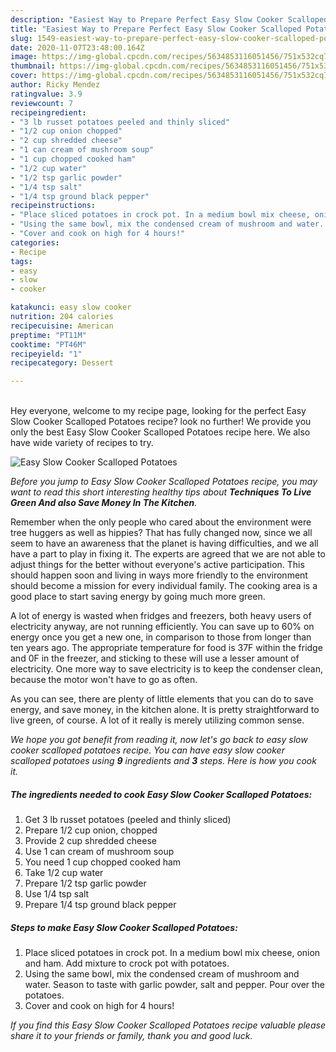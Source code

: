 ```yaml
---
description: "Easiest Way to Prepare Perfect Easy Slow Cooker Scalloped Potatoes"
title: "Easiest Way to Prepare Perfect Easy Slow Cooker Scalloped Potatoes"
slug: 1549-easiest-way-to-prepare-perfect-easy-slow-cooker-scalloped-potatoes
date: 2020-11-07T23:48:00.164Z
image: https://img-global.cpcdn.com/recipes/5634853116051456/751x532cq70/easy-slow-cooker-scalloped-potatoes-recipe-main-photo.jpg
thumbnail: https://img-global.cpcdn.com/recipes/5634853116051456/751x532cq70/easy-slow-cooker-scalloped-potatoes-recipe-main-photo.jpg
cover: https://img-global.cpcdn.com/recipes/5634853116051456/751x532cq70/easy-slow-cooker-scalloped-potatoes-recipe-main-photo.jpg
author: Ricky Mendez
ratingvalue: 3.9
reviewcount: 7
recipeingredient:
- "3 lb russet potatoes peeled and thinly sliced"
- "1/2 cup onion chopped"
- "2 cup shredded cheese"
- "1 can cream of mushroom soup"
- "1 cup chopped cooked ham"
- "1/2 cup water"
- "1/2 tsp garlic powder"
- "1/4 tsp salt"
- "1/4 tsp ground black pepper"
recipeinstructions:
- "Place sliced potatoes in crock pot. In a medium bowl mix cheese, onion and ham. Add mixture to crock pot with potatoes."
- "Using the same bowl, mix the condensed cream of mushroom and water. Season to taste with garlic powder, salt and pepper. Pour over the potatoes."
- "Cover and cook on high for 4 hours!"
categories:
- Recipe
tags:
- easy
- slow
- cooker

katakunci: easy slow cooker 
nutrition: 204 calories
recipecuisine: American
preptime: "PT11M"
cooktime: "PT46M"
recipeyield: "1"
recipecategory: Dessert

---
```

<br>
Hey everyone, welcome to my recipe page, looking for the perfect Easy Slow Cooker Scalloped Potatoes recipe? look no further! We provide you only the best Easy Slow Cooker Scalloped Potatoes recipe here. We also have wide variety of recipes to try.
<br>


![Easy Slow Cooker Scalloped Potatoes](https://img-global.cpcdn.com/recipes/5634853116051456/751x532cq70/easy-slow-cooker-scalloped-potatoes-recipe-main-photo.jpg)

<i>Before you jump to Easy Slow Cooker Scalloped Potatoes recipe, you may want to read this short interesting healthy tips about 
<strong>Techniques To Live Green And also Save Money In The Kitchen</strong>.</i>
</br>

Remember when the only people who cared about the environment were tree huggers as well as hippies? That has fully changed now, since we all seem to have an awareness that the planet is having difficulties, and we all have a part to play in fixing it. The experts are agreed that we are not able to adjust things for the better without everyone's active participation. This should happen soon and living in ways more friendly to the environment should become a mission for every individual family. The cooking area is a good place to start saving energy by going much more green.

A lot of energy is wasted when fridges and freezers, both heavy users of electricity anyway, are not running efficiently. You can save up to 60% on energy once you get a new one, in comparison to those from longer than ten years ago. The appropriate temperature for food is 37F within the fridge and 0F in the freezer, and sticking to these will use a lesser amount of electricity. One more way to save electricity is to keep the condenser clean, because the motor won't have to go as often.

As you can see, there are plenty of little elements that you can do to save energy, and save money, in the kitchen alone. It is pretty straightforward to live green, of course. A lot of it really is merely utilizing common sense.


<i>We hope you got benefit from reading it, now let's go back to easy slow cooker scalloped potatoes recipe. You can have easy slow cooker scalloped potatoes using <strong>9</strong> ingredients and <strong>3</strong> steps. Here is how you cook it.
</i>

##### The ingredients needed to cook Easy Slow Cooker Scalloped Potatoes:

1. Get 3 lb russet potatoes (peeled and thinly sliced)
1. Prepare 1/2 cup onion, chopped
1. Provide 2 cup shredded cheese
1. Use 1 can cream of mushroom soup
1. You need 1 cup chopped cooked ham
1. Take 1/2 cup water
1. Prepare 1/2 tsp garlic powder
1. Use 1/4 tsp salt
1. Prepare 1/4 tsp ground black pepper


##### Steps to make Easy Slow Cooker Scalloped Potatoes:

1. Place sliced potatoes in crock pot. In a medium bowl mix cheese, onion and ham. Add mixture to crock pot with potatoes.
1. Using the same bowl, mix the condensed cream of mushroom and water. Season to taste with garlic powder, salt and pepper. Pour over the potatoes.
1. Cover and cook on high for 4 hours!


<i>If you find this Easy Slow Cooker Scalloped Potatoes recipe valuable please share it to your friends or family, thank you and good luck.</i>
